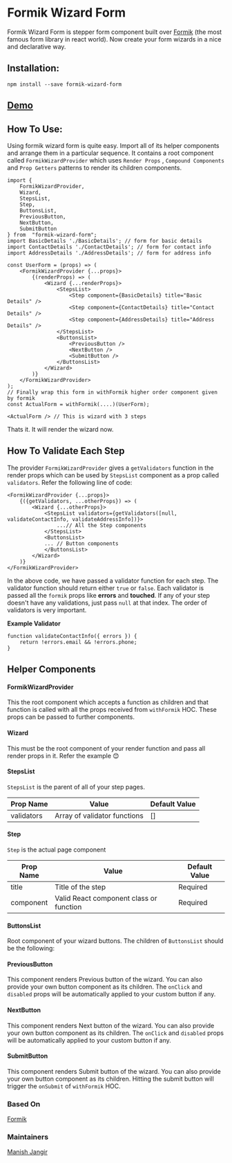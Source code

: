 # Formik Wizard Form

Formik Wizard Form is stepper form component built over [Formik](https://github.com/jaredpalmer/formik) (the most famous form library in react world). Now create your form wizards in a nice and declarative way.


## Installation:

    npm install --save formik-wizard-form

## [Demo](https://mjangir.github.io/formik-wizard-form)

## How To Use:

Using formik wizard form is quite easy. Import all of its helper components and arrange them in a particular sequence. It contains a root component called `FormikWizardProvider` which uses `Render Props` , `Compound Components` and `Prop Getters` patterns to render its children components.

    import {
		FormikWizardProvider,
		Wizard,
		StepsList,
		Step,
		ButtonsList,
		PreviousButton,
		NextButton,
		SubmitButton
	} from  "formik-wizard-form";
	import BasicDetails './BasicDetails'; // form for basic details
	import ContactDetails './ContactDetails'; // form for contact info
	import AddressDetails './AddressDetails'; // form for address info
	
	const UserForm = (props) => (
		<FormikWizardProvider {...props}>
			{(renderProps) => (
				<Wizard {...renderProps}>
					<StepsList>
						<Step component={BasicDetails} title="Basic Details" />
						<Step component={ContactDetails} title="Contact Details" />
						<Step component={AddressDetails} title="Address Details" />
					</StepsList>
					<ButtonsList>
						<PreviousButton />
						<NextButton />
						<SubmitButton />
					</ButtonsList>
				</Wizard>
			)}
		</FormikWizardProvider>
	);
	// Finally wrap this form in withFormik higher order component given by formik
	const ActualForm = withFormik(....)(UserForm);
	
	<ActualForm /> // This is wizard with 3 steps
Thats it. It will render the wizard now.

## How To Validate Each Step

The provider `FormikWizardProvider` gives a `getValidators` function in the render props which can be used by `StepsList` component as a prop called `validators`. Refer the following line of code:

    <FormikWizardProvider {...props}>
	    {({getValidators, ...otherProps}) => (
		    <Wizard {...otherProps}>
			    <StepsList validators={getValidators([null, validateContactInfo, validateAddressInfo])}>
				    ...// All the Step components			
			    </StepsList>
			    <ButtonsList>
			    ...	// Button components
				</ButtonsList>
			</Wizard>
		)}
	</FormikWizardProvider>
In the above code, we have passed a validator function for each step. The validator function should return either `true` or `false`. Each validator is passed all the `formik` props like **errors** and **touched**.  If any of your step doesn't have any validations, just pass `null` at that index. The order of validators is very important.

**Example Validator**

    function validateContactInfo({ errors }) {
	    return !errors.email && !errors.phone;
	}

## Helper Components

#### FormikWizardProvider
This the root component which accepts a function as children and that function is called with all the props received from `withFormik` HOC. These props can be passed to further components.

#### Wizard
This must be the root component of your render function and pass all render props in it. Refer the example :blush:

#### StepsList
`StepsList` is the parent of all of your step pages.

|        Prop Name        |Value                          |Default Value                         |
|----------------|-------------------------------|-----------------------------|
|validators|Array of validator functions            |[]            |

#### Step
`Step` is the actual page component

|        Prop Name        |Value |Default Value |
|----------------|-------------------------------|-----------------------------|
|title|Title of the step|Required|
|component|Valid React component class or function|Required|

#### ButtonsList
Root component of your wizard buttons. The children of `ButtonsList` should be the following:
#### PreviousButton
This component renders Previous button of the wizard. You can also provide your own button component as its children. The `onClick` and `disabled` props will be automatically applied to your custom button if any.
#### NextButton
This component renders Next button of the wizard. You can also provide your own button component as its children. The `onClick` and `disabled` props will be automatically applied to your custom button if any.
#### SubmitButton
This component renders Submit button of the wizard. You can also provide your own button component as its children. Hitting the submit button will trigger the `onSubmit` of `withFormik` HOC.

### Based On
[Formik](https://github.com/jaredpalmer/formik)

### Maintainers
[Manish Jangir](https://github.com/mjangir)
